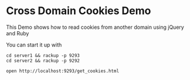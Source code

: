 Cross Domain Cookies Demo
===

This Demo shows how to read cookies from another domain using jQuery and Ruby

You can start it up with

```
cd server1 && rackup -p 9293
cd server2 && rackup -p 9292

open http://localhost:9293/get_cookies.html
```

